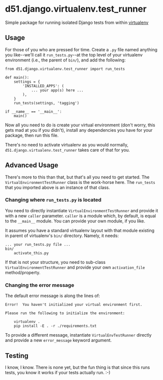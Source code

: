 d51.django.virtualenv.test\_runner
==================================
Simple package for running isolated Django tests from within [virtualenv][]


Usage
-----
For those of you who are pressed for time.  Create a `.py` file named anything
you like--we'll call it `run_tests.py`--at the top level of your virtualenv
environment (i.e., the parent of `bin/`), and add the following:

    from d51.django.virtualenv.test_runner import run_tests

    def main():
        settings = {
            'INSTALLED_APPS': (
                ... your app(s) here ...
            ),
        }
        run_tests(settings, 'tagging')

    if __name__ == '__main__':
        main()

Now all you need to do is create your virtual environment (don't worry, this
gets mad at you if you didn't), install any dependencies you have for your
package, then run this file.

There's no need to activate virtualenv as you would normally,
`d51.django.virtualenv.test_runner` takes care of that for you.


Advanced Usage
--------------
There's more to this than that, but that's all you need to get started.  The
`VirtualEnvironmentTestRunner` class is the work-horse here.  The `run_tests`
that you imported above is an instance of that class.

### Changing where `run_tests.py` is located
You need to directly instantiate `VirtualEnvironmentTestRunner` and provide it
with a new `caller` parameter.  `caller` is a module which, by default, is
equal to the `__main__` module.  You can provide your own module, if you like.

It assumes you have a standard virtualenv layout with that module existing in
parent of virtualenv's `bin/` directory.  Namely, it needs:

    ... your run_tests.py file ...
    bin/
        activate_this.py

If that is not your structure, you need to sub-class
`VirtualEnvironmentTestRunner` and provide your own `activation_file`
method/property.

### Changing the error message
The default error message is along the lines of:

    Error!  You haven't initialized your virtual environment first.

    Please run the following to initialize the environment:

        virtualenv .
        pip install -E . -r ./requirements.txt

To provide a different message, instantiate `VirtualEnvTestRunner` directly and
provide a new `error_message` keyword argument.


Testing
-------
I know, I know.  There is none yet, but the fun thing is that since this
runs tests, you know it works if your tests actually run.  :-)


[virtualenv]: http://virtualenv.openplans.org/


